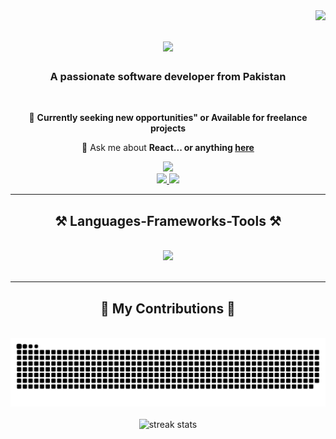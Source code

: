 <img align="right" src="https://visitor-badge.laobi.icu/badge?page_id=Luqman-Khokhar.Luqman-Khokhar" />

<h1 align="center">
    <img src="https://readme-typing-svg.herokuapp.com/?font=Righteous&size=35&center=true&vCenter=true&width=500&height=70&duration=4000&lines=Hi+There!+👋;+I'm+Luqman!;" />
</h1>

<h3 align="center">A passionate software developer from Pakistan</h3>

<br/>

<div align="center">
 
 🔭  **Currently seeking new opportunities" or Available for freelance projects**

💬 Ask me about **React... or anything [here](https://github.com/Luqman-Khokhar/Luqman-Khokhar/issues)**

 </div>
 
<div id="header" align="center">
  <img src="https://media.giphy.com/media/M9gbBd9nbDrOTu1Mqx/giphy.gif" width="100"/>
</div>
<div align="center"> 
  <a href="mailto:muhammadluqmang@gmail.com">
    <img src="https://img.shields.io/badge/Gmail-333333?style=for-the-badge&logo=gmail&logoColor=red" />
  </a>
  <a href="https://linkedin.com/in/muhammad-luqman-khokhar" target="_blank">
    <img src="https://img.shields.io/badge/LinkedIn-0077B5?style=for-the-badge&logo=linkedin&logoColor=white" target="_blank" />
  </a>
</div>

 <hr/>
 
<h2 align="center">⚒️ Languages-Frameworks-Tools ⚒️</h2>
<br/>
<div align="center">
    <img src="https://skillicons.dev/icons?i=javascript,react,nextjs,bootstrap,mui,tailwind,html,css,vscode,github" />
</div>
<br/>
<hr/>
<div align="center">
  <h2>🐍 My Contributions 🐍</h2>
  <br>
  <img alt="snake eating my contributions" src="https://raw.githubusercontent.com/salesp07/salesp07/output/github-contribution-grid-snake.svg" />  
  <br/>
</div>
<br/>
<div align="center">
      <img width=390 src="[https://github-readme-streak-stats-salesp07.vercel.app/?user=salesp07&count_private=true&theme=react&border_radius=10](http://github-readme-streak-stats.herokuapp.com?user=Luqman-Khokhar&theme=github-dark-blue&border_radius=6)](https://git.io/streak-stats)" alt="streak stats"/>
</div>
